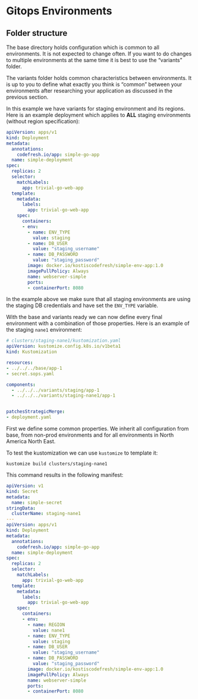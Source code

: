 # Gitops Environments

## Folder structure

The base directory holds configuration which is common to all environments. It is not expected to change often. If you want to do changes to multiple environments at the same time it is best to use the “variants” folder.

The variants folder holds common characteristics between environments. It is up to you to define what exactly you think is “common” between your environments after researching your application as discussed in the previous section.

In this example we have variants for staging environment and its regions. Here is an example deployment which applies to **ALL** staging environments (without region specification):

```yaml
apiVersion: apps/v1
kind: Deployment
metadata:
  annotations:
    codefresh.io/app: simple-go-app
  name: simple-deployment
spec:
  replicas: 2
  selector:
    matchLabels:
      app: trivial-go-web-app
  template:
    metadata:
      labels:
        app: trivial-go-web-app
    spec:
      containers:
      - env:
        - name: ENV_TYPE
          value: staging
        - name: DB_USER
          value: "staging_username"
        - name: DB_PASSWORD
          value: "staging_password"       
        image: docker.io/kostiscodefresh/simple-env-app:1.0
        imagePullPolicy: Always
        name: webserver-simple
        ports:
        - containerPort: 8080
```

In the example above we make sure that all staging environments are using the staging DB credentials and have set the `ENV_TYPE` variable.

With the base and variants ready we can now define every final environment with a combination of those properties.
Here is an example of the staging `nane1` environment:

```yaml
# clusters/staging-nane1/kustomization.yaml
apiVersion: kustomize.config.k8s.io/v1beta1
kind: Kustomization

resources:
- ../../../base/app-1
- secret.sops.yaml

components:
  - ../../../variants/staging/app-1
  - ../../../variants/staging-nane1/app-1


patchesStrategicMerge:
- deployment.yaml
```

First we define some common properties. We inherit all configuration from base, from non-prod environments and for all environments in North America North East.

To test the kustomization we can use `kustomize` to template it:

`kustomize build clusters/staging-nane1`

This command results in the following manifest:

```yaml
apiVersion: v1
kind: Secret
metadata:
  name: simple-secret
stringData:
  clusterName: staging-nane1
---
apiVersion: apps/v1
kind: Deployment
metadata:
  annotations:
    codefresh.io/app: simple-go-app
  name: simple-deployment
spec:
  replicas: 2
  selector:
    matchLabels:
      app: trivial-go-web-app
  template:
    metadata:
      labels:
        app: trivial-go-web-app
    spec:
      containers:
      - env:
        - name: REGION
          value: nane1
        - name: ENV_TYPE
          value: staging
        - name: DB_USER
          value: "staging_username"
        - name: DB_PASSWORD
          value: "staging_password"   
        image: docker.io/kostiscodefresh/simple-env-app:1.0
        imagePullPolicy: Always
        name: webserver-simple
        ports:
        - containerPort: 8080
```